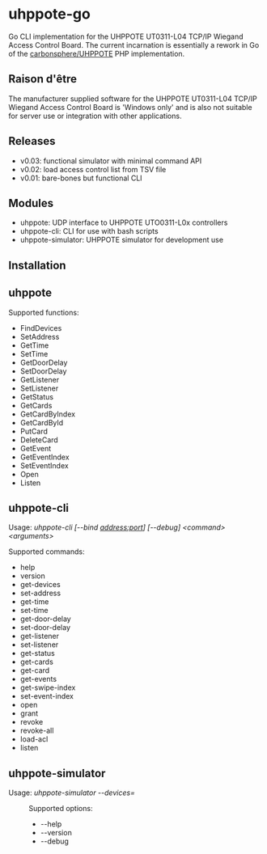 # uhppote-go

Go CLI implementation for the UHPPOTE UT0311-L04 TCP/IP Wiegand Access Control Board. The current incarnation is essentially a rework in Go of the [carbonsphere/UHPPOTE](https://github.com/carbonsphere/UHPPOTE) PHP implementation.

## Raison d'être

The manufacturer supplied software for the UHPPOTE UT0311-L04 TCP/IP Wiegand Access Control Board is 'Windows only' and is also not suitable for server use or integration with other applications.

## Releases

- v0.03: functional simulator with minimal command API
- v0.02: load access control list from TSV file
- v0.01: bare-bones but functional CLI

## Modules

- uhppote:           UDP interface to UHPPOTE UTO0311-L0x controllers
- uhppote-cli:       CLI for use with bash scripts
- uhppote-simulator: UHPPOTE simulator for development use

## Installation

## uhppote

Supported functions:
- FindDevices
- SetAddress
- GetTime
- SetTime
- GetDoorDelay
- SetDoorDelay
- GetListener
- SetListener
- GetStatus
- GetCards
- GetCardByIndex
- GetCardById
- PutCard
- DeleteCard
- GetEvent
- GetEventIndex
- SetEventIndex
- Open
- Listen

## uhppote-cli

Usage: *uhppote-cli [--bind <address:port>] [--debug] \<command\> \<arguments\>*

Supported commands:

- help
- version
- get-devices
- set-address
- get-time
- set-time
- get-door-delay
- set-door-delay
- get-listener
- set-listener
- get-status
- get-cards
- get-card
- get-events
- get-swipe-index
- set-event-index
- open
- grant
- revoke
- revoke-all
- load-acl
- listen

## uhppote-simulator

Usage: *uhppote-simulator --devices=<dir>*

Supported options:
- --help
- --version
- --debug








